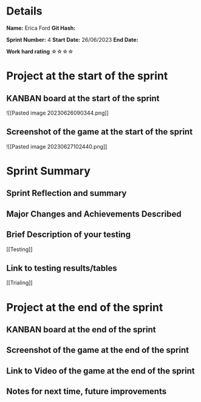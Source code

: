 # Details
**Name:**
Erica Ford
**Git Hash:**

**Sprint Number:**
4
**Start Date:**
26/06/2023
**End Date:**

**Work hard rating**
☆☆☆☆

# Project at the start of the sprint
## **KANBAN board at the start of the sprint**
![[Pasted image 20230626090344.png]]
## **Screenshot of the game at the start of the sprint**
![[Pasted image 20230627102440.png]]
# Sprint Summary
## **Sprint Reflection and summary**


## **Major Changes and Achievements Described**




## **Brief Description of your testing**

[[Testing]]
## **Link to testing results/tables**
[[Trialing]]

# Project at the end of the sprint
## **KANBAN board at the end of the sprint**

## **Screenshot of the game at the end of the sprint**

## Link to **Video of the game at the end of the sprint**


## **Notes for next time, future improvements**
